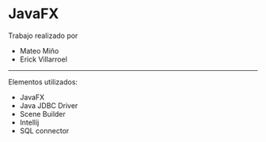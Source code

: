 # JavaFX
Trabajo realizado por
* Mateo Miño
* Erick Villarroel
---------------------------------
Elementos utilizados:
* JavaFX
* Java JDBC Driver
* Scene Builder
* Intellij
* SQL connector
